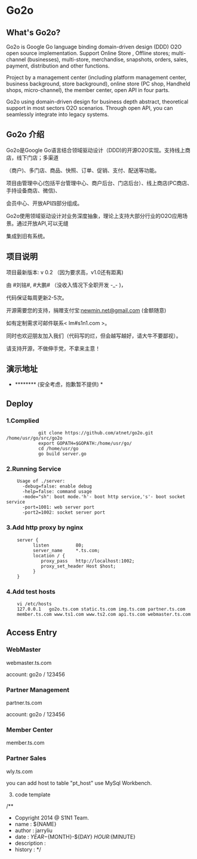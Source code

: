 Go2o
================
## What's Go2o? ##

Go2o is Google Go language binding domain-driven design (DDD) O2O open source implementation. Support Online Store
, Offline stores; multi-channel (businesses), multi-store, merchandise, snapshots, orders, sales, payment, distribution and other functions.

Project by a management center (including platform management center, business background, store background), online store (PC shop,
Handheld shops, micro-channel), the member center, open API in four parts.

Go2o using domain-driven design for business depth abstract, theoretical support in most sectors O2O scenarios.
Through open API, you can seamlessly integrate into legacy systems.

## Go2o 介绍 ##

Go2o是Google Go语言结合领域驱动设计（DDD)的开源O2O实现。支持线上商店，线下门店；多渠道

（商户)、多门店、商品、快照、订单、促销、支付、配送等功能。


项目由管理中心(包括平台管理中心、商户后台、门店后台）、线上商店(PC商店、手持设备商店、微信)、

会员中心、开放API四部分组成。


Go2o使用领域驱动设计对业务深度抽象，理论上支持大部分行业的O2O应用场景。通过开放API,可以无缝

集成到旧有系统。


## 项目说明 ##

项目最新版本: v 0.2 （因为要求高，v1.0还有距离)

由 #刘铭#, #大鹏# （没收入情况下全职开发 -_- )，

代码保证每周更新2-5次。


开源需要您的支持，捐赠支付宝:newmin.net@gmail.com (金额随意)

如有定制需求可邮件联系< lm#s1n1.com >。

同时也欢迎朋友加入我们（代码写的烂，但会越写越好，请大牛不要鄙视）。

请支持开源，不做伸手党，不拿来主意！



## 演示地址 ##

* ******** (安全考虑，抱歉暂不提供) *


## Deploy ##

### 1.Complied ###
                git clone https://github.com/atnet/go2o.git /home/usr/go/src/go2o
                export GOPATH=$GOPATH:/home/usr/go/
                cd /home/usr/go
                go build server.go

### 2.Running Service ###
        Usage of ./server:
          -debug=false: enable debug
          -help=false: command usage
          -mode="sh": boot mode.'h'- boot http service,'s'- boot socket service
          -port=1001: web server port
          -port2=1002: socket server port

### 3.Add http proxy by nginx ###

        server {
              listen          80;
              server_name     *.ts.com;
              location / {
                 proxy_pass   http://localhost:1002;
                 proxy_set_header Host $host;
              }
        }


### 4.Add test hosts ###
        vi /etc/hosts
        127.0.0.1   go2o.ts.com static.ts.com img.ts.com partner.ts.com
        member.ts.com www.ts1.com www.ts2.com api.ts.com webmaster.ts.com


## Access Entry ##

### WebMaster ##
webmaster.ts.com

account: go2o / 123456

### Partner Management ###
partner.ts.com

account: go2o / 123456

### Member Center ###
member.ts.com

### Partner Sales ###
wly.ts.com

you can add host to table "pt_host" use MySql Workbench.


3. code template

/**
 * Copyright 2014 @ S1N1 Team.
 * name : ${NAME}
 * author : jarryliu
 * date : ${YEAR}-${MONTH}-${DAY} ${HOUR}:${MINUTE}
 * description :
 * history :
 */